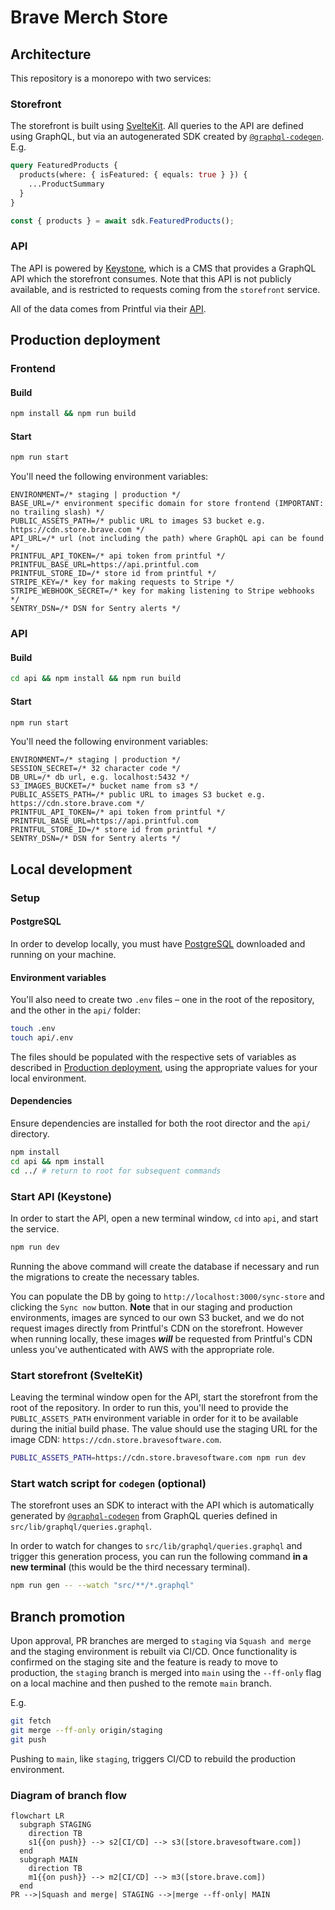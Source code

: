 # Brave Merch Store

## Architecture
This repository is a monorepo with two services:

### Storefront
The storefront is built using [SvelteKit](https://kit.svelte.dev/). All queries to the API are defined using GraphQL, but via an autogenerated SDK created by [`@graphql-codegen`](https://the-guild.dev/graphql/codegen). E.g.

```graphql
query FeaturedProducts {
  products(where: { isFeatured: { equals: true } }) {
    ...ProductSummary
  }
}
```

```javascript
const { products } = await sdk.FeaturedProducts();
```

### API
The API is powered by [Keystone](https://keystonejs.com/), which is a CMS that provides a GraphQL API which the storefront consumes. Note that this API is not publicly available, and is restricted to requests coming from the `storefront` service.

All of the data comes from Printful via their [API](https://developers.printful.com/docs/).

## Production deployment
### Frontend

#### Build

```bash
npm install && npm run build
```

#### Start

```bash
npm run start
```

You'll need the following environment variables:

```
ENVIRONMENT=/* staging | production */
BASE_URL=/* environment specific domain for store frontend (IMPORTANT: no trailing slash) */
PUBLIC_ASSETS_PATH=/* public URL to images S3 bucket e.g. https://cdn.store.brave.com */
API_URL=/* url (not including the path) where GraphQL api can be found */
PRINTFUL_API_TOKEN=/* api token from printful */
PRINTFUL_BASE_URL=https://api.printful.com
PRINTFUL_STORE_ID=/* store id from printful */
STRIPE_KEY=/* key for making requests to Stripe */
STRIPE_WEBHOOK_SECRET=/* key for making listening to Stripe webhooks */
SENTRY_DSN=/* DSN for Sentry alerts */
```

### API

#### Build

```bash
cd api && npm install && npm run build
```

#### Start

```bash
npm run start
```

You'll need the following environment variables:

```
ENVIRONMENT=/* staging | production */
SESSION_SECRET=/* 32 character code */
DB_URL=/* db url, e.g. localhost:5432 */
S3_IMAGES_BUCKET=/* bucket name from s3 */
PUBLIC_ASSETS_PATH=/* public URL to images S3 bucket e.g. https://cdn.store.brave.com */
PRINTFUL_API_TOKEN=/* api token from printful */
PRINTFUL_BASE_URL=https://api.printful.com
PRINTFUL_STORE_ID=/* store id from printful */
SENTRY_DSN=/* DSN for Sentry alerts */
```

## Local development

### Setup

#### PostgreSQL
In order to develop locally, you must have [PostgreSQL](https://www.postgresql.org/download/) downloaded and running on your machine.

#### Environment variables
You'll also need to create two `.env` files – one in the root of the repository, and the other in the `api/` folder:

```bash
touch .env
touch api/.env
```

The files should be populated with the respective sets of variables as described in [Production deployment](#production-deployment), using the appropriate values for your local environment.

#### Dependencies
Ensure dependencies are installed for both the root director and the `api/` directory.

```bash
npm install
cd api && npm install
cd ../ # return to root for subsequent commands
```

### Start API (Keystone)
In order to start the API, open a new terminal window, `cd` into `api`, and start the service.

```bash
npm run dev
```

Running the above command will create the database if necessary and run the migrations to create the necessary tables.

You can populate the DB by going to `http://localhost:3000/sync-store` and clicking the `Sync now` button. **Note** that in our staging and production environments, images are synced to our own S3 bucket, and we do not request images directly from Printful's CDN on the storefront. However when running locally, these images _**will**_ be requested from Printful's CDN unless you've authenticated with AWS with the appropriate role.

### Start storefront (SvelteKit)
Leaving the terminal window open for the API, start the storefront from the root of the repository. In order to run this, you'll need to provide the `PUBLIC_ASSETS_PATH` environment variable in order for it to be available during the initial build phase. The value should use the staging URL for the image CDN: `https://cdn.store.bravesoftware.com`.

```bash
PUBLIC_ASSETS_PATH=https://cdn.store.bravesoftware.com npm run dev
```

### Start watch script for `codegen` (optional)
The storefront uses an SDK to interact with the API which is automatically generated by [`@graphql-codegen`](https://the-guild.dev/graphql/codegen) from GraphQL queries defined in `src/lib/graphql/queries.graphql`.

In order to watch for changes to `src/lib/graphql/queries.graphql` and trigger this generation process, you can run the following command **in a new terminal** (this would be the third necessary terminal).

```bash
npm run gen -- --watch "src/**/*.graphql"
```

## Branch promotion
Upon approval, PR branches are merged to `staging` via `Squash and merge` and the staging environment is rebuilt via CI/CD. Once functionality is confirmed on the staging site and the feature is ready to move to production, the `staging` branch is merged into `main` using the `--ff-only` flag on a local machine and then pushed to the remote `main` branch.

E.g.

```bash
git fetch
git merge --ff-only origin/staging
git push
```

Pushing to `main`, like `staging`, triggers CI/CD to rebuild the production environment.

### Diagram of branch flow

```mermaid
flowchart LR
  subgraph STAGING
    direction TB
    s1{{on push}} --> s2[CI/CD] --> s3([store.bravesoftware.com])
  end
  subgraph MAIN
    direction TB
    m1{{on push}} --> m2[CI/CD] --> m3([store.brave.com])
  end
PR -->|Squash and merge| STAGING -->|merge --ff-only| MAIN
```
